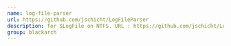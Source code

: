 ```yaml
---
name: log-file-parser
url: https://github.com/jschicht/LogFileParser
description: for $LogFile on NTFS. URL : https://github.com/jschicht/LogFileParser Groups : blackarch blackarch-forensic blackarch-windows
group: blackarch
---
```

